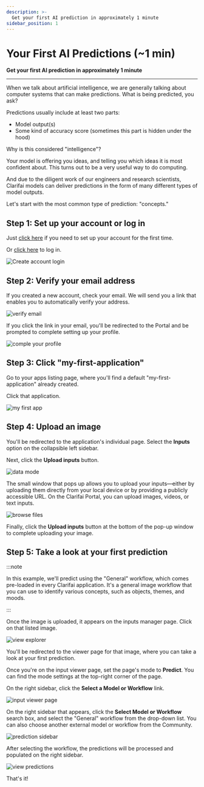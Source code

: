 ```yaml
---
description: >-
  Get your first AI prediction in approximately 1 minute
sidebar_position: 1
---
```


# Your First AI Predictions (~1 min)

**Get your first AI prediction in approximately 1 minute**
<hr />

When we talk about artificial intelligence, we are generally talking about computer systems that can make predictions. What is being predicted, you ask?

Predictions usually include at least two parts:

* Model output(s)
* Some kind of accuracy score (sometimes this part is hidden under the hood)

Why is this considered "intelligence"?

Your model is offering you ideas, and telling you which ideas it is most confident about. This turns out to be a very useful way to do computing.

And due to the diligent work of our engineers and research scientists, Clarifai models can deliver predictions in the form of many different types of model outputs.

Let's start with the most common type of prediction: "concepts."

## Step 1: Set up your account or log in

Just [click here](https://clarifai.com/signup) if you need to set up your account for the first time. 

Or [click here](https://clarifai.com/login) to log in.‌

![Create account login](/img/create_acct_login.png)

## Step 2: Verify your email address

If you created a new account, check your email. We will send you a link that enables you to automatically verify your address.‌

![verify email](/img/verify_email.png)

If you click the link in your email, you'll be redirected to the Portal and be prompted to complete setting up your profile. 

![comple your profile](/img/complete_your_profile.png)

## Step 3: Click "my-first-application"

Go to your apps listing page, where you'll find a default "my-first-application" already created. 

Click that application. 

![my first app](/img/click_my_first_app.png)

## Step 4: Upload an image

You'll be redirected to the application's individual page. Select the **Inputs** option on the collapsible left sidebar. 

Next, click the **Upload inputs** button.

![data mode](/img/data_mode.png)

The small window that pops up allows you to upload your inputs—either by uploading them directly from your local device or by providing a publicly accessible URL. On the Clarifai Portal, you can upload images, videos, or text inputs.

![browse files](/img/browse_files.png)

Finally, click the **Upload inputs** button at the bottom of the pop-up window to complete uploading your image.

## Step 5: Take a look at your first prediction

:::note

In this example, we'll predict using the "General" workflow, which comes pre-loaded in every Clarifai application. It's a general image workflow that you can use to identify various concepts, such as objects, themes, and moods.

:::

Once the image is uploaded, it appears on the inputs manager page. Click on that listed image.

![view explorer](/img/view-explorer.png)

You'll be redirected to the viewer page for that image, where you can take a look at your first prediction.

Once you're on the input viewer page, set the page's mode to **Predict**. You can find the mode settings at the top-right corner of the page. 

On the right sidebar, click the **Select a Model or Workflow** link.

![input viewer page](/img/select_model_or_workflow.png)

On the right sidebar that appears, click the **Select Model or Workflow** search box, and select the "General" workflow from the drop-down list. You can also choose another external model or workflow from the Community.

![prediction sidebar](/img/prediction_sidebar.png)

After selecting the workflow, the predictions will be processed and populated on the right sidebar.

![view predictions](/img/view-predictions.png)

That's it!